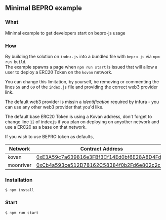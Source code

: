 ## Minimal BEPRO example

### What
Minimal example to get developers start on bepro-js usage

### How
By building the solution on `index.js` into a bundled file with `bepro-js` via `npm run build`.    
The example spawns a page when `npm run start` is issued that will allow a user to deploy a ERC20 
Token on the `kovan` network.

You can change this limitation, by yourself, be removing or commenting the lines `59` and `60` of the
`index.js` file and providing the correct web3 provider link.

The default web3 provider is missin a _identification_ required by infura - you can use any other web3
provider that you'd like.

The default base ERC20 Token is using a Kovan address, don't forget to change line `12` of index.js
if you plan on deploying on anyother network and use a ERC20 as a base on that network.

If you wish to use BEPRO token as defaults, 

|Network|Contract Address|
|---|---|
|kovan|[0xE3A59c7a639816e3FBf3Cf14Ed0bf6E28A8D4Fd8](https://kovan.etherscan.io/address/0xE3A59c7a639816e3FBf3Cf14Ed0bf6E28A8D4Fd8)|
|moonriver|[0xCb4a593ce512D78162C58384f0b2Fd6e802c2c47](https://blockscout.moonriver.moonbeam.network/address/0xCb4a593ce512D78162C58384f0b2Fd6e802c2c47/transactions)|

### Installation
```
$ npm install
```

### Start
```
$ npm run start
```
